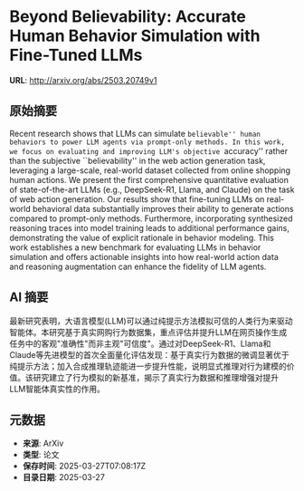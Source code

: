 # Beyond Believability: Accurate Human Behavior Simulation with Fine-Tuned LLMs

**URL**: http://arxiv.org/abs/2503.20749v1

## 原始摘要

Recent research shows that LLMs can simulate ``believable'' human behaviors
to power LLM agents via prompt-only methods. In this work, we focus on
evaluating and improving LLM's objective ``accuracy'' rather than the
subjective ``believability'' in the web action generation task, leveraging a
large-scale, real-world dataset collected from online shopping human actions.
We present the first comprehensive quantitative evaluation of state-of-the-art
LLMs (e.g., DeepSeek-R1, Llama, and Claude) on the task of web action
generation. Our results show that fine-tuning LLMs on real-world behavioral
data substantially improves their ability to generate actions compared to
prompt-only methods. Furthermore, incorporating synthesized reasoning traces
into model training leads to additional performance gains, demonstrating the
value of explicit rationale in behavior modeling. This work establishes a new
benchmark for evaluating LLMs in behavior simulation and offers actionable
insights into how real-world action data and reasoning augmentation can enhance
the fidelity of LLM agents.


## AI 摘要

最新研究表明，大语言模型(LLM)可以通过纯提示方法模拟可信的人类行为来驱动智能体。本研究基于真实网购行为数据集，重点评估并提升LLM在网页操作生成任务中的客观"准确性"而非主观"可信度"。通过对DeepSeek-R1、Llama和Claude等先进模型的首次全面量化评估发现：基于真实行为数据的微调显著优于纯提示方法；加入合成推理轨迹能进一步提升性能，说明显式推理对行为建模的价值。该研究建立了行为模拟的新基准，揭示了真实行为数据和推理增强对提升LLM智能体真实性的作用。

## 元数据

- **来源**: ArXiv
- **类型**: 论文
- **保存时间**: 2025-03-27T07:08:17Z
- **目录日期**: 2025-03-27
